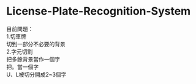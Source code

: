 # License-Plate-Recognition-System

目前問題：  
1.切車牌  
  切到一部分不必要的背景  
2.字元切割  
  把多餘背景當作一個字  
  把。當一個字  
  U、L被切分開成2~3個字  
  

